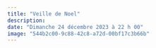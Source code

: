 ```yaml
---
title: "Veille de Noel"
description: 
date: "Dimanche 24 décembre 2023 à 22 h 00"
image: "544b2c00-9c88-42c8-a72d-00bf17c3b66b"
---
```


‎ 